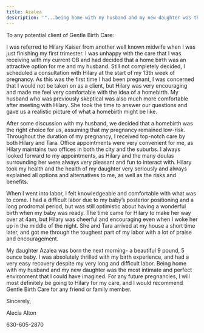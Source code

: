```yaml
---
title: Azalea
description: '"...being home with my husband and my new daughter was the most intimate and perfect environment that I could have imagined. For any future pregnancies, I will most definitely be going to Hilary for my care, and I would recommend Gentle Birth Care for any friend or family member. "'
---
```



To any potential client of Gentle Birth Care:

I was referred to Hilary Kaiser from another well known midwife when I was just finishing my first trimester. I was unhappy with the care that I was receiving with my current OB and had decided that a home birth was an attractive option for me and my husband. Still not completely decided, I scheduled a consultation with Hilary at the start of my 13th week of pregnancy. As this was the first time I had been pregnant, I was concerned that I would not be taken on as a client, but Hilary was very encouraging and made me feel very comfortable with the idea of a homebirth. My husband who was previously skeptical was also much more comfortable after meeting with Hilary. She took the time to answer our questions and gave us a realistic picture of what a homebirth might be like.

After some discussion with my husband, we decided that a homebirth was the right choice for us, assuming that my pregnancy remained low-risk. Throughout the duration of my pregnancy, I received top-notch care by both Hilary and Tara. Office appointments were very convenient for me, as Hilary maintains two offices in both the city and the suburbs. I always looked forward to my appointments, as Hilary and the many doulas surrounding her were always very pleasant and fun to interact with. Hilary took my health and the health of my daughter very seriously and always explained all options and alternatives to me, as well as the risks and benefits.

When I went into labor, I felt knowledgeable and comfortable with what was to come. I had a difficult labor due to my baby’s posterior positioning and a long prodromal period, but was still optimistic about having a wonderful birth when my baby was ready. The time came for Hilary to make her way over at 4am, but Hilary was cheerful and encouraging even when I woke her up in the middle of the night. She and Tara arrived at my house a short time later, and got me through the toughest part of my labor with a lot of praise and encouragement.

My daughter Azalea was born the next morning- a beautiful 9 pound, 5 ounce baby. I was absolutely thrilled with my birth experience, and had a very easy recovery despite my very long and difficult labor. Being home with my husband and my new daughter was the most intimate and perfect environment that I could have imagined. For any future pregnancies, I will most definitely be going to Hilary for my care, and I would recommend Gentle Birth Care for any friend or family member.

Sincerely,

Alecia Alton

630-605-2870